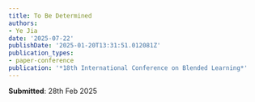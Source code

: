 ```yaml
---
title: To Be Determined
authors:
- Ye Jia
date: '2025-07-22'
publishDate: '2025-01-20T13:31:51.012081Z'
publication_types:
- paper-conference
publication: '*18th International Conference on Blended Learning*'
---
```

**Submitted**: 28th Feb 2025